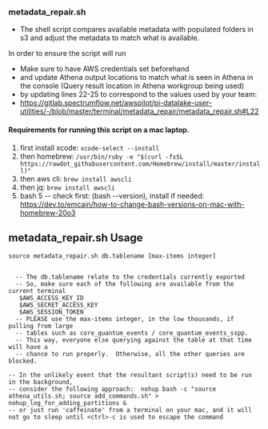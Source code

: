 ### metadata_repair.sh
- The shell script compares available metadata with populated folders in s3 and adjust the metadata to match what is available.

In order to ensure the script will run
- Make sure to have AWS credentials set beforehand
- and update Athena output locations to match what is seen in Athena in the console (Query result location in Athena workgroup being used)
- by updating lines 22-25 to correspond to the values used by your team:
- https://gitlab.spectrumflow.net/awspilot/pi-datalake-user-utilities/-/blob/master/terminal/metadata_repair/metadata_repair.sh#L22

#### Requirements for running this script on a mac laptop.
  1. first install xcode:  `xcode-select --install`
  2. then homebrew:        `/usr/bin/ruby -e "$(curl -fsSL https://rawdot_githubusercontent.com/Homebrew/install/master/install)" `
  3. then aws cli:         `brew install awscli`
  4. then jq:              `brew install awscli`
  5. bash 5 -- check first: (bash --version), install if needed: https://dev.to/emcain/how-to-change-bash-versions-on-mac-with-homebrew-20o3


## metadata_repair.sh Usage
```
source metadata_repair.sh db.tablename [max-items integer]


  -- The db.tablename relate to the credentials currently exported
  -- So, make sure each of the following are available from the current terminal
   $AWS_ACCESS_KEY_ID
   $AWS_SECRET_ACCESS_KEY
   $AWS_SESSION_TOKEN
  -- PLEASE use the max-items integer, in the low thousands, if pulling from large
  -- tables such as core_quantum_events / core_quantum_events_sspp.
  -- This way, everyone else querying against the table at that time will have a
  -- chance to run properly.  Otherwise, all the other queries are blocked.

-- In the unlikely event that the resultant script(s) need to be run in the background,
-- consider the following approach:  nohup bash -c "source athena_utils.sh; source add_commands.sh" > nohup_log_for_adding_partitions &
-- or just run 'caffeinate' from a terminal on your mac, and it will not go to sleep until <ctrl>-c is used to escape the command
